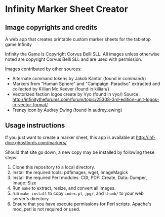 # Infinity Marker Sheet Creator

## Image copyrights and credits
A web app that creates printable custom marker sheets for the tabletop game Infinity

Infinity the Game is Copyright Corvus Belli SLL.  All images unless otherwise noted are copyright Corvus Belli SLL and are used with permission.

Images contributed by other sources:

* Alternate command tokens by Jakob Kantor (found in command/)
* Markers from "Human Sphere" and "Campaign: Paradiso" extracted and collected by Killian Mc Keever (found in killian/)
* Vectorized faction logos create by Vyo (found in vyo/) Source: http://infinitytheforums.com/forum/topic/25308-3rd-edition-unit-logos-in-vector-format/
* Frenzy icon by Audrey Ewing (found in audrey_ewing)

## Usage instructions

If you just want to create a marker sheet, this app is available at http://inf-dice.ghostlords.com/markers/

Should that site go down, a new copy may be installed by following these steps:

1. Clone this repository to a local directory.
2. Install the required tools: pdfimages, wget, ImageMagick
3. Install the required Perl modules: CGI, PDF::Create, Data::Dumper, Image::Size
4. Run `make` to extract, resize, and convert all images.
5. run `make install` to copy `index.pl`, `jpg/`, and `thumb/` to your web server's directory.
6. Ensure that you have execute permissions for Perl scripts.  Apache's mod_perl is not required or used.
